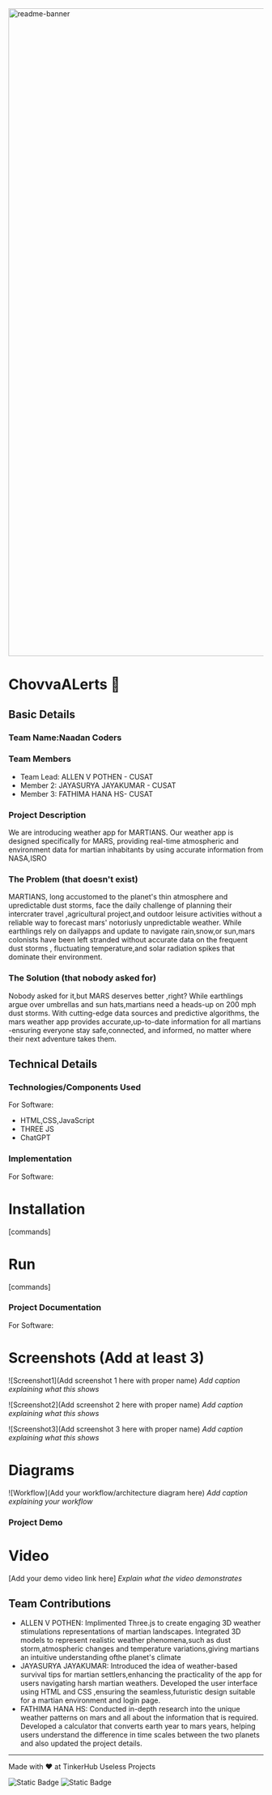 <img width="1280" alt="readme-banner" src="https://github.com/user-attachments/assets/35332e92-44cb-425b-9dff-27bcf1023c6c">

# ChovvaALerts 🎯


## Basic Details
### Team Name:Naadan Coders


### Team Members
- Team Lead: ALLEN V POTHEN - CUSAT
- Member 2: JAYASURYA JAYAKUMAR - CUSAT
- Member 3: FATHIMA HANA HS- CUSAT

### Project Description
We are introducing weather app for MARTIANS. Our weather app is designed specifically for MARS,
providing real-time atmospheric and environment data for martian inhabitants by using accurate
information from NASA,ISRO

### The Problem (that doesn't exist)
MARTIANS, long accustomed to the planet's thin atmosphere and upredictable dust storms, face the daily challenge of planning their intercrater travel ,agricultural project,and outdoor leisure activities without a reliable way to forecast mars' notoriusly unpredictable weather. While earthlings rely on dailyapps and update to navigate rain,snow,or sun,mars colonists have been left stranded without accurate data 
on the frequent dust storms , fluctuating temperature,and solar radiation spikes that dominate their environment.

### The Solution (that nobody asked for)
Nobody asked for it,but MARS deserves better ,right? While earthlings argue over umbrellas and sun hats,martians need a heads-up on 200 mph dust storms. With cutting-edge data sources and predictive algorithms, the mars weather app provides accurate,up-to-date information for all martians -ensuring everyone stay safe,connected, and informed, no matter where their next adventure takes them. 

## Technical Details
### Technologies/Components Used
For Software:
- HTML,CSS,JavaScript
- THREE JS
- ChatGPT

### Implementation
For Software:
# Installation
[commands]

# Run
[commands]

### Project Documentation
For Software:

# Screenshots (Add at least 3)
![Screenshot1](Add screenshot 1 here with proper name)
*Add caption explaining what this shows*

![Screenshot2](Add screenshot 2 here with proper name)
*Add caption explaining what this shows*

![Screenshot3](Add screenshot 3 here with proper name)
*Add caption explaining what this shows*

# Diagrams
![Workflow](Add your workflow/architecture diagram here)
*Add caption explaining your workflow*

### Project Demo
# Video
[Add your demo video link here]
*Explain what the video demonstrates*

## Team Contributions
- ALLEN V POTHEN: Implimented Three.js to create engaging 3D weather stimulations representations of martian landscapes.
                  Integrated 3D models to represent realistic weather phenomena,such as dust storm,atmospheric changes and temperature variations,giving martians an intuitive understanding ofthe planet's
                   climate
- JAYASURYA JAYAKUMAR: Introduced the idea of weather-based survival tips for martian settlers,enhancing the practicality of the app     for users navigating harsh martian weathers.
                       Developed the user interface using HTML and CSS ,ensuring the seamless,futuristic design suitable for a martian environment and login page.
- FATHIMA HANA HS:  Conducted in-depth research into the unique weather patterns on mars and all about the information that is required.
                    Developed a calculator that converts earth year to mars years, helping users understand the difference in time scales between the two planets and also updated the project details.

---
Made with ❤️ at TinkerHub Useless Projects 

![Static Badge](https://img.shields.io/badge/TinkerHub-24?color=%23000000&link=https%3A%2F%2Fwww.tinkerhub.org%2F)
![Static Badge](https://img.shields.io/badge/UselessProject--24-24?link=https%3A%2F%2Fwww.tinkerhub.org%2Fevents%2FQ2Q1TQKX6Q%2FUseless%2520Projects)



